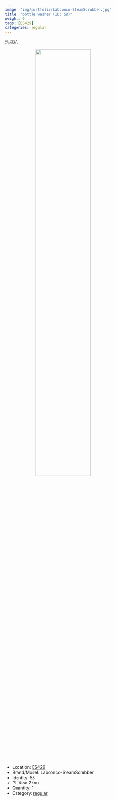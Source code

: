 ```yaml
---
image: "img/portfolio/Labconco-SteamScrubber.jpg"
title: "bottle washer (ID: 58)"
weight: 0
tags: [ES429]
categories: regular
---
```


洗瓶机

<!--more-->

<img src="../../img/portfolio/Labconco-SteamScrubber.jpg" width="60%" style="display: block; margin: auto;">

- Location: [ES429](../../tags/es429)
- Brand/Model: Labconco-SteamScrubber
- Identity: 58
- PI: Xiao Zhou
- Quantity: 1
- Category: [regular](../../categories/regular)






